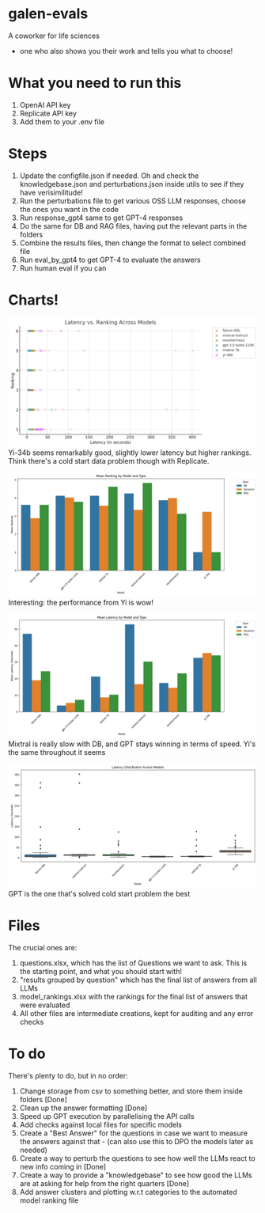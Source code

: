 # galen-evals
A coworker for life sciences
- one who also shows you their work and tells you what to choose!

# What you need to run this
1. OpenAI API key
2. Replicate API key
3. Add them to your .env file

# Steps
1. Update the configfile.json if needed. Oh and check the knowledgebase.json and perturbations.json inside utils to see if they have verisimilitude!
2. Run the perturbations file to get various OSS LLM responses, choose the ones you want in the code
3. Run response_gpt4 same to get GPT-4 responses
4. Do the same for DB and RAG files, having put the relevant parts in the folders
5. Combine the results files, then change the format to select combined file
5. Run eval_by_gpt4 to get GPT-4 to evaluate the answers
6. Run human eval if you can

# Charts!
![Latency vs Ranking across models](charts/galen_latency_vs_ranking_across_models.png)
Yi-34b seems remarkably good, slightly lower latency but higher rankings. Think there's a cold start data problem though with Replicate.

![Mean Rankings by Model](charts/galen_mean_ranking_by_model_and_type.png)
Interesting: the performance from Yi is wow!

![Mean latency by model and type](charts/galen_mean_latency_by_model_and_type.png)
Mixtral is really slow with DB, and GPT stays winning in terms of speed. Yi's the same throughout it seems

![Latency](charts/galen_latency_distribution_across_models.png)
GPT is the one that's solved cold start problem the best

# Files
The crucial ones are:
1. questions.xlsx, which has the list of Questions we want to ask. This is the starting point, and what you should start with!
2. "results grouped by question" which has the final list of answers from all LLMs
3. model_rankings.xlsx with the rankings for the final list of answers that were evaluated
4. All other files are intermediate creations, kept for auditing and any error checks

# To do
There's plenty to do, but in no order:
1. Change storage from csv to something better, and store them inside folders [Done]
2. Clean up the answer formatting [Done]
3. Speed up GPT execution by parallelising the API calls
4. Add checks against local files for specific models
5. Create a "Best Answer" for the questions in case we want to measure the answers against that - (can also use this to DPO the models later as needed)
6. Create a way to perturb the questions to see how well the LLMs react to new info coming in [Done]
7. Create a way to provide a "knowledgebase" to see how good the LLMs are at asking for help from the right quarters [Done]
8. Add answer clusters and plotting w.r.t categories to the automated model ranking file
